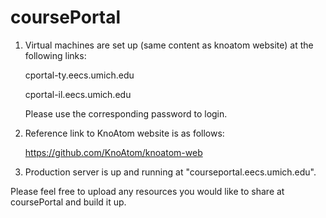 coursePortal
============
1. Virtual machines are set up (same content as knoatom website) at the following links:

    cportal-ty.eecs.umich.edu
    
    cportal-il.eecs.umich.edu

    Please use the corresponding password to login. 


2. Reference link to KnoAtom website is as follows: 

    https://github.com/KnoAtom/knoatom-web
    

3. Production server is up and running at "courseportal.eecs.umich.edu". 


Please feel free to upload any resources you would like to share at coursePortal and build it up. 






